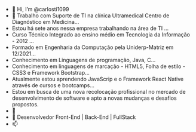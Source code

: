 - 👋 Hi, I’m @carlosti1099
- 👀 Trabalho com Suporte de TI na clínica Ultramedical Centro de Diagnóstico em Medicina...
- Estou há sete anos nessa empresa trabalhando na área de TI ...
-  Curso Técnico Integrado ao ensino médio em Tecnologia da Informação  - 2012 ... 
- Formado em Engenharia da Computação pela Uniderp-Matriz em 12/2021...
- Conhecimento em Linguagens de programação, Java, C...
- Conhecimento em linguagens de marcação - HTML5, Folha de estilo - CSS3 e Framework Bootstrap...
- Atualmente estou aprendendo JavaScrip e o Framework React Native através de cursos e bootcamps...
- Estou em busca de uma nova recolocação profissional no mercado de desenvolvimento de software e apto a novas mudanças e desafios propostos.
- 🌱 
- 💞️ Desenvolvedor Front-End | Back-End | FullStack
- 📫 

<!---
carlosti1099/carlosti1099 is a ✨ special ✨ repository because its `README.md` (this file) appears on your GitHub profile.
You can click the Preview link to take a look at your changes.
--->
